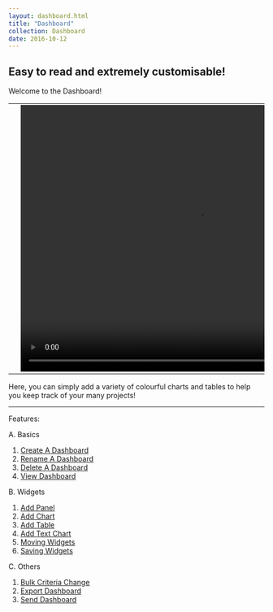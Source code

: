 ```yaml
---
layout: dashboard.html
title: "Dashboard"
collection: Dashboard
date: 2016-10-12
---
```

**Easy to read and extremely customisable!**
---
Welcome to the Dashboard!

<table>
<tr>
<td width="50px"></td>
<td width="700px">
<video width="700" height="525" controls>
	<source src="/assets/video/Dashboard/Dashboard.mp4" type="video/mp4">
	Your browser does not support the video tag.
</video>
</td>
<td width="50px"></td>
</tr>
</table>

Here, you can simply add a variety of colourful charts and tables to help you keep track of your many projects!

---
Features:

A. Basics
  1. [Create A Dashboard](src="assets/dashboard/a_createDashboard/createDashboard.md")
  2. [Rename A Dashboard](/dashboard/b_Rename_Dashboard/Rename_Dashboard)
  3. [Delete A Dashboard](/dashboard/c_deleting_dashboard/deleting_dashboard.md)
  4. [View Dashboard](/dashboard/c_viewDashboard/viewDashboard.md)

B. Widgets

  1. [Add Panel](/dashboard/d_Creating_Panel/Creating_Panel.md)
  2. [Add Chart](/dashboard/e_Creating_A_Chart/Creating_A_Chart.md)
  3. [Add Table](/dashboard/f_add_table/add_table.md)
  4. [Add Text Chart](/dashboard/g_add_text_chart/add_text_chart.md)
  5. [Moving Widgets](/dashboard/h_Moving_Widgets/Moving_Widgets.md)
  6. [Saving Widgets](/dashboard/i_saving_widget_position/saving_widget_position.md)

C. Others
  1. [Bulk Criteria Change](/dashboard/j_bulk_criteria_change/bulk_criteria_change.md)
  2. [Export Dashboard](/dashboard/k_Export_Dashboard/Export_Dashboard.md)
  3. [Send Dashboard](/dashboard/l_send_dashboard/send_dashboard.md)
